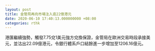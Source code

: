```yaml
---
layout: post
title: 金管局再向市場注入逾22億港元
date: 2020-06-10 17:40:13.000000000 +08:00
categories: rthk
---
```


港匯繼續強勢，觸發7.75兌1美元強方兌換保證，金管局在歐洲交易時段承接美元，並沽出22.09億港元，令銀行體系戶口結餘進一步增加至1206.16億元。
